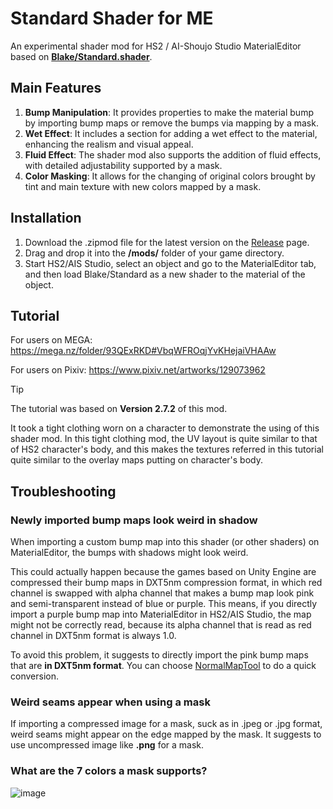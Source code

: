 # Standard Shader for ME
An experimental shader mod for HS2 / AI-Shoujo Studio MaterialEditor based on [**Blake/Standard.shader**](https://github.com/Blatke/Standard.shader).

## Main Features
1. **Bump Manipulation**: It provides properties to make the material bump by importing bump maps or remove the bumps via mapping by a mask.
2. **Wet Effect**: It includes a section for adding a wet effect to the material, enhancing the realism and visual appeal.
3. **Fluid Effect**: The shader mod also supports the addition of fluid effects, with detailed adjustability supported by a mask.
4. **Color Masking**: It allows for the changing of original colors brought by tint and main texture with new colors mapped by a mask.

## Installation
1. Download the .zipmod file for the latest version on the [Release](https://github.com/Blatke/Standard-Shader-for-ME/releases) page.
2. Drag and drop it into the **/mods/** folder of your game directory.
3. Start HS2/AIS Studio, select an object and go to the MaterialEditor tab, and then load Blake/Standard as a new shader to the material of the object.

## Tutorial
For users on MEGA: https://mega.nz/folder/93QExRKD#VbqWFROqjYvKHejaiVHAAw

For users on Pixiv: https://www.pixiv.net/artworks/129073962

> [!TIP]
>
> The tutorial was based on **Version 2.7.2** of this mod.
>
> It took a tight clothing worn on a character to demonstrate the using of this shader mod. In this tight clothing mod, the UV layout is quite similar to that of HS2 character's body, and this makes the textures referred in this tutorial quite similar to the overlay maps putting on character's body.

## Troubleshooting
### Newly imported bump maps look weird in shadow
When importing a custom bump map into this shader (or other shaders) on MaterialEditor, the bumps with shadows might look weird.

This could actually happen because the games based on Unity Engine are compressed their bump maps in DXT5nm compression format, in which red channel is swapped with alpha channel that makes a bump map look pink and semi-transparent instead of blue or purple. This means, if you directly import a purple bump map into MaterialEditor in HS2/AIS Studio, the map might not be correctly read, because its alpha channel that is read as red channel in DXT5nm format is always 1.0.

To avoid this problem, it suggests to directly import the pink bump maps that are **in DXT5nm format**. You can choose [NormalMapTool](https://www.patreon.com/posts/99107961) to do a quick conversion.

### Weird seams appear when using a mask
If importing a compressed image for a mask, suck as in .jpeg or .jpg format, weird seams might appear on the edge mapped by the mask. It suggests to use uncompressed image like **.png** for a mask.

### What are the 7 colors a mask supports?
![image](https://github.com/user-attachments/assets/78c92cbc-5b3a-4390-a878-e62a7fa99413)
